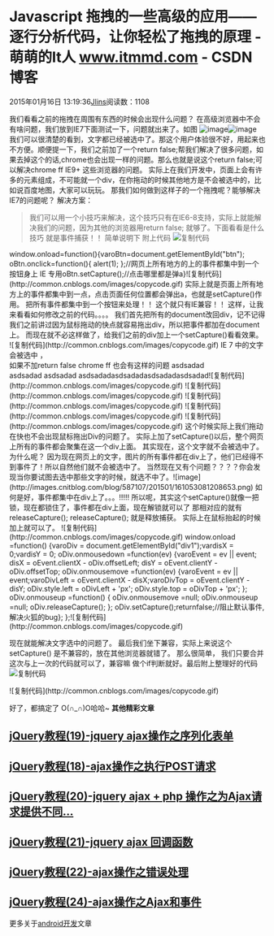 
# Javascript 拖拽的一些高级的应用——逐行分析代码，让你轻松了拖拽的原理 - 萌萌的It人 www.itmmd.com - CSDN博客


2015年01月16日 13:19:36[Jlins](https://me.csdn.net/dyllove98)阅读数：1108


我们看看之前的拖拽在周围有东西的时候会出现什么问题？ 在高级浏览器中不会有啥问题，我们放到IE7下面测试一下，问题就出来了。如图
![image](http://images.cnitblog.com/blog/587107/201501/161053040897721.png)![image](http://images.cnitblog.com/blog/587107/201501/161053064484109.png)
我们可以很清楚的看到，文字都已经被选中了。那这个用户体验很不好，用起来也不方便。顺便提一下，我们之前加了一个return false;帮我们解决了很多问题，如果去掉这个的话,chrome也会出现一样的问题。那么也就是说这个return false;可以解决chrome ff IE9+ 这些浏览器的问题。
实际上在我们开发中，页面上会有许多的元素组成，不可能就一个div，在你拖动的时候其他地方是不会被选中的，比如说百度地图，大家可以玩玩。
那我们如何做到这样子的一个拖拽呢？能够解决IE7的问题呢？
解决方案：
> 我们可以用一个小技巧来解决，这个技巧只有在IE6-8支持，实际上就能解决我们的问题，因为其他的浏览器用return false; 就够了。下面看看是什么技巧
就是事件捕获！！ 简单说明下 附上代码
![复制代码](http://common.cnblogs.com/images/copycode.gif)
<title></title><scripttype="text/javascript">window.onload=function(){varoBtn=document.getElementById("btn");
                oBtn.onclick=function(){
                    alert(1);
                };//网页上所有地方的上的事件都集中到一个按钮身上 IE 专用oBtn.setCapture();//点击哪里都是弹a}</script></head><body><inputtype="button"id="btn"value="按钮"/></body>![复制代码](http://common.cnblogs.com/images/copycode.gif)
实际上就是页面上所有地方上的事件都集中到一点，点击页面任何位置都会弹出a，也就是setCapture()作用。
把所有事件都集中到一个按钮来处理！！ 这个就只有IE兼容！！
这样，让我来看看如何修改之前的代码。。。。
我们首先把所有的document改回div，记不记得我们之前讲过因为鼠标拖动的快点就容易拖出div，所以把事件都加在document上。
而现在就不必这样做了，给我们之前的div加上一个setCapture()看看效果。
![复制代码](http://common.cnblogs.com/images/copycode.gif)
<body>IE 7 中的文字会被选中 ，<br/>如果不加return false chrome ff 也会有这样的问题 asdsadad<br/><divid="div1">asdsadad asdsadad asdsadad</div>asdsadadasdsadadasdsadad</body>![复制代码](http://common.cnblogs.com/images/copycode.gif)
![复制代码](http://common.cnblogs.com/images/copycode.gif)
<style type="text/css">
            \#div1{width:200px;height:200px;background:red;position:absolute;
            }</style>![复制代码](http://common.cnblogs.com/images/copycode.gif)
![复制代码](http://common.cnblogs.com/images/copycode.gif)
<script type="text/javascript">//拖拽空div 低版本的火狐有bugwindow.onload =function() {varoDiv = document.getElementById("div1");vardisX = 0;vardisY = 0;
        oDiv.onmousedown =function(ev) {varoEvent = ev || event;
          disX = oEvent.clientX - oDiv.offsetLeft;
          disY = oEvent.clientY - oDiv.offsetTop;
          oDiv.onmousemove =function(ev) {varoEvent = ev || event;varoDivLeft = oEvent.clientX - disX;varoDivTop = oEvent.clientY - disY;
            oDiv.style.left = oDivLeft + 'px';
            oDiv.style.top = oDivTop + 'px';
          };
          oDiv.onmouseup =function() {
            oDiv.onmousemove =null;
            oDiv.onmouseup =null;
          };
          oDiv.setCapture();returnfalse;//阻止默认事件,解决火狐的bug};
      };
    </script>![复制代码](http://common.cnblogs.com/images/copycode.gif)
这个时候实际上我们拖动在快也不会出现鼠标拖出Div的问题了。 实际上加了setCapture()以后，整个网页上所有的事件都会聚集在这一个div上面。
其实现在，这个文字就不会被选中了。为什么呢？ 因为现在网页上的文字，图片的所有事件都在div上了，他们已经得不到事件了！所以自然他们就不会被选中了。
当然现在又有个问题？？？？你会发现当你要试图去选中那些文字的时候，就选不中了。![image](http://images.cnitblog.com/blog/587107/201501/161053081208653.png)
如何是好，事件都集中在div上了。。。!!!!!
所以呢，其实这个setCapture()就像一把锁，现在都锁住了，事件都在div上面，现在解锁就可以了 那相对应的就有 releaseCapture();
releaseCapture(); 就是释放捕获。 实际上在鼠标抬起的时候加上就可以了。
![复制代码](http://common.cnblogs.com/images/copycode.gif)
window.onload =function() {varoDiv = document.getElementById("div1");vardisX = 0;vardisY = 0;
        oDiv.onmousedown =function(ev) {varoEvent = ev || event;
          disX = oEvent.clientX - oDiv.offsetLeft;
          disY = oEvent.clientY - oDiv.offsetTop;
          oDiv.onmousemove =function(ev) {varoEvent = ev || event;varoDivLeft = oEvent.clientX - disX;varoDivTop = oEvent.clientY - disY;
            oDiv.style.left = oDivLeft + 'px';
            oDiv.style.top = oDivTop + 'px';
          };
          oDiv.onmouseup =function() {
            oDiv.onmousemove =null;
            oDiv.onmouseup =null;
            oDiv.releaseCapture();
          };
          oDiv.setCapture();returnfalse;//阻止默认事件,解决火狐的bug};
      };![复制代码](http://common.cnblogs.com/images/copycode.gif)

现在就能解决文字选中的问题了。 最后我们坐下兼容，实际上来说这个setCapture() 是不兼容的，放在其他浏览器就错了。
那么很简单， 我们只要合并这次与上一次的代码就可以了，兼容嘛 做个if判断就好。最后附上整理好的代码
![复制代码](http://common.cnblogs.com/images/copycode.gif)
<script type="text/javascript">
            window.onload =function() {varoDiv = document.getElementById("div1");vardisX = 0;vardisY = 0;
                oDiv.onmousedown =function(ev) {varoEvent = ev || event;
                    disX = oEvent.clientX - oDiv.offsetLeft;
                    disY = oEvent.clientY - oDiv.offsetTop;if(oDiv.setCapture) {
                        oDiv.onmousemove = mouseMove;
                        oDiv.onmouseup = mouseUp;
                        oDiv.setCapture();//IE 7 下文字就不会被选中 其实就是文字或图片得不到事件}else{
                        document.onmousemove = mouseMove;
                        document.onmouseup = mouseUp;
                    }functionmouseMove(ev) {varoEvent = ev || event;varoDivLeft = oEvent.clientX - disX;varoDivTop = oEvent.clientY - disY;
                        oDiv.style.left = oDivLeft + 'px';
                        oDiv.style.top = oDivTop + 'px';
                    }functionmouseUp(ev) {this.onmousemove =null;this.onmouseup =null;if(oDiv.releaseCapture) {
                            oDiv.releaseCapture();//释放捕获}
                    }returnfalse;//阻止默认事件,解决火狐的bug};
            };
        </script>![复制代码](http://common.cnblogs.com/images/copycode.gif)
好了，都搞定了 O(∩_∩)O哈哈~
**其他精彩文章**
## [jQuery教程(19)-jquery ajax操作之序列化表单](http://www.itmmd.com/201501/497.html)
## [jQuery教程(18)-ajax操作之执行POST请求](http://www.itmmd.com/201501/496.html)
## [jQuery教程(20)-jquery ajax + php 操作之为Ajax请求提供不同...](http://www.itmmd.com/201501/499.html)
## [jQuery教程(21)-jquery ajax 回调函数](http://www.itmmd.com/201501/500.html)
## [jQuery教程(22)-ajax操作之错误处理](http://www.itmmd.com/201501/503.html)

## [jQuery教程(24)-ajax操作之Ajax和事件](http://www.itmmd.com/201501/504.html)

更多关于[android开发](http://www.itmmd.com/mobile.html)文章



